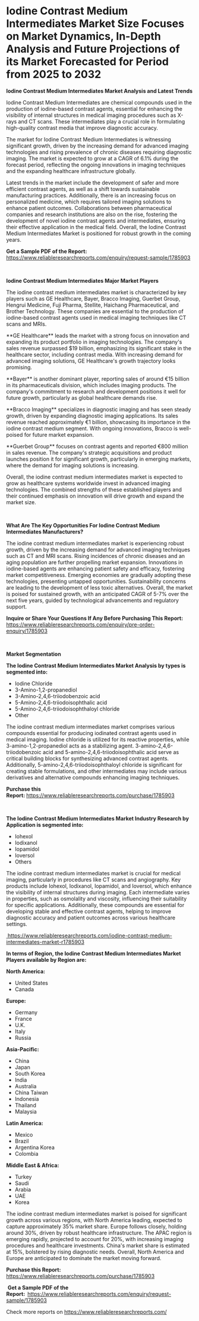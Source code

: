 <p><h1>Iodine Contrast Medium Intermediates Market Size Focuses on Market Dynamics, In-Depth Analysis and Future Projections of its Market Forecasted for Period from 2025 to 2032</h1></p><p><strong>Iodine Contrast Medium Intermediates Market Analysis and Latest Trends</strong></p>
<p><p>Iodine Contrast Medium Intermediates are chemical compounds used in the production of iodine-based contrast agents, essential for enhancing the visibility of internal structures in medical imaging procedures such as X-rays and CT scans. These intermediates play a crucial role in formulating high-quality contrast media that improve diagnostic accuracy.</p><p>The market for Iodine Contrast Medium Intermediates is witnessing significant growth, driven by the increasing demand for advanced imaging technologies and rising prevalence of chronic diseases requiring diagnostic imaging. The market is expected to grow at a CAGR of 6.1% during the forecast period, reflecting the ongoing innovations in imaging techniques and the expanding healthcare infrastructure globally.</p><p>Latest trends in the market include the development of safer and more efficient contrast agents, as well as a shift towards sustainable manufacturing practices. Additionally, there is an increasing focus on personalized medicine, which requires tailored imaging solutions to enhance patient outcomes. Collaborations between pharmaceutical companies and research institutions are also on the rise, fostering the development of novel iodine contrast agents and intermediates, ensuring their effective application in the medical field. Overall, the Iodine Contrast Medium Intermediates Market is positioned for robust growth in the coming years.</p></p>
<p><strong>Get a Sample PDF of the Report:&nbsp;</strong> <a href="https://www.reliableresearchreports.com/enquiry/request-sample/1785903?utm_campaign=3090&utm_medium=2&utm_source=Github&utm_content=ia&utm_term=25032025&utm_id=iodine-contrast-medium-intermediates">https://www.reliableresearchreports.com/enquiry/request-sample/1785903</a></p>
<p>&nbsp;</p>
<p><strong>Iodine Contrast Medium Intermediates Major Market Players</strong></p>
<p><p>The iodine contrast medium intermediates market is characterized by key players such as GE Healthcare, Bayer, Bracco Imaging, Guerbet Group, Hengrui Medicine, Fuji Pharma, Stellite, Haichang Pharmaceutical, and Brother Technology. These companies are essential to the production of iodine-based contrast agents used in medical imaging techniques like CT scans and MRIs.</p><p>**GE Healthcare** leads the market with a strong focus on innovation and expanding its product portfolio in imaging technologies. The company's sales revenue surpassed $19 billion, emphasizing its significant stake in the healthcare sector, including contrast media. With increasing demand for advanced imaging solutions, GE Healthcare's growth trajectory looks promising.</p><p>**Bayer** is another dominant player, reporting sales of around €15 billion in its pharmaceuticals division, which includes imaging products. The company's commitment to research and development positions it well for future growth, particularly as global healthcare demands rise.</p><p>**Bracco Imaging** specializes in diagnostic imaging and has seen steady growth, driven by expanding diagnostic imaging applications. Its sales revenue reached approximately €1 billion, showcasing its importance in the iodine contrast medium segment. With ongoing innovations, Bracco is well-poised for future market expansion.</p><p>**Guerbet Group** focuses on contrast agents and reported €800 million in sales revenue. The company's strategic acquisitions and product launches position it for significant growth, particularly in emerging markets, where the demand for imaging solutions is increasing.</p><p>Overall, the iodine contrast medium intermediates market is expected to grow as healthcare systems worldwide invest in advanced imaging technologies. The combined strengths of these established players and their continued emphasis on innovation will drive growth and expand the market size.</p></p>
<p>&nbsp;</p>
<p><strong>What Are The Key Opportunities For Iodine Contrast Medium Intermediates Manufacturers?</strong></p>
<p><p>The iodine contrast medium intermediates market is experiencing robust growth, driven by the increasing demand for advanced imaging techniques such as CT and MRI scans. Rising incidences of chronic diseases and an aging population are further propelling market expansion. Innovations in iodine-based agents are enhancing patient safety and efficacy, fostering market competitiveness. Emerging economies are gradually adopting these technologies, presenting untapped opportunities. Sustainability concerns are leading to the development of less toxic alternatives. Overall, the market is poised for sustained growth, with an anticipated CAGR of 5-7% over the next five years, guided by technological advancements and regulatory support.</p></p>
<p><strong>Inquire or Share Your Questions If Any Before Purchasing This Report:</strong> <a href="https://www.reliableresearchreports.com/enquiry/pre-order-enquiry/1785903?utm_campaign=3090&utm_medium=2&utm_source=Github&utm_content=ia&utm_term=25032025&utm_id=iodine-contrast-medium-intermediates">https://www.reliableresearchreports.com/enquiry/pre-order-enquiry/1785903</a></p>
<p>&nbsp;</p>
<p><strong>Market Segmentation</strong></p>
<p><strong>The Iodine Contrast Medium Intermediates Market Analysis by types is segmented into:</strong></p>
<p><ul><li>Iodine Chloride</li><li>3-Amino-1,2-propanediol</li><li>3-Amino-2,4,6-triiodobenzoic acid</li><li>5-Amino-2,4,6-triiodoisophthalic acid</li><li>5-Amino-2,4,6-triiodoisophthaloyl chloride</li><li>Other</li></ul></p>
<p><p>The iodine contrast medium intermediates market comprises various compounds essential for producing iodinated contrast agents used in medical imaging. Iodine chloride is utilized for its reactive properties, while 3-amino-1,2-propanediol acts as a stabilizing agent. 3-amino-2,4,6-triiodobenzoic acid and 5-amino-2,4,6-triiodoisophthalic acid serve as critical building blocks for synthesizing advanced contrast agents. Additionally, 5-amino-2,4,6-triiodoisophthaloyl chloride is significant for creating stable formulations, and other intermediates may include various derivatives and alternative compounds enhancing imaging techniques.</p></p>
<p><strong>Purchase this Report:&nbsp;</strong><a href="https://www.reliableresearchreports.com/purchase/1785903?utm_campaign=3090&utm_medium=2&utm_source=Github&utm_content=ia&utm_term=25032025&utm_id=iodine-contrast-medium-intermediates">https://www.reliableresearchreports.com/purchase/1785903</a></p>
<p>&nbsp;</p>
<p><strong>The Iodine Contrast Medium Intermediates Market Industry Research by Application is segmented into:</strong></p>
<p><ul><li>Iohexol</li><li>Iodixanol</li><li>Iopamidol</li><li>Ioversol</li><li>Others</li></ul></p>
<p><p>The iodine contrast medium intermediates market is crucial for medical imaging, particularly in procedures like CT scans and angiography. Key products include Iohexol, Iodixanol, Iopamidol, and Ioversol, which enhance the visibility of internal structures during imaging. Each intermediate varies in properties, such as osmolality and viscosity, influencing their suitability for specific applications. Additionally, these compounds are essential for developing stable and effective contrast agents, helping to improve diagnostic accuracy and patient outcomes across various healthcare settings.</p></p>
<p><a href="https://www.reliableresearchreports.com/iodine-contrast-medium-intermediates-market-r1785903?utm_campaign=3090&utm_medium=2&utm_source=Github&utm_content=ia&utm_term=25032025&utm_id=iodine-contrast-medium-intermediates">&nbsp;https://www.reliableresearchreports.com/iodine-contrast-medium-intermediates-market-r1785903</a></p>
<p><strong>In terms of Region, the Iodine Contrast Medium Intermediates Market Players available by Region are:</strong></p>
<p>
    <p> <strong> North America: </strong>
        <ul>
            <li>United States</li>
            <li>Canada</li>
        </ul>
        </p> 
    <p> <strong> Europe: </strong>
        <ul>
            <li>Germany</li>
            <li>France</li>
            <li>U.K.</li>
            <li>Italy</li>
            <li>Russia</li>
        </ul>
        </p> 
    <p> <strong> Asia-Pacific: </strong>
        <ul>
            <li>China</li>
            <li>Japan</li>
            <li>South Korea</li>
            <li>India</li>
            <li>Australia</li>
            <li>China Taiwan</li>
            <li>Indonesia</li>
            <li>Thailand</li>
            <li>Malaysia</li>
        </ul>
        </p> 
    <p> <strong> Latin America: </strong>
        <ul>
            <li>Mexico</li>
            <li>Brazil</li>
            <li>Argentina Korea</li>
            <li>Colombia</li>
        </ul>
        </p> 
    <p> <strong> Middle East & Africa: </strong>
        <ul>
            <li>Turkey</li>
            <li>Saudi</li>
            <li>Arabia</li>
            <li>UAE</li>
            <li>Korea</li>
        </ul>
    </p>
    </p>
<p><p>The iodine contrast medium intermediates market is poised for significant growth across various regions, with North America leading, expected to capture approximately 35% market share. Europe follows closely, holding around 30%, driven by robust healthcare infrastructure. The APAC region is emerging rapidly, projected to account for 20%, with increasing imaging procedures and healthcare investments. China's market share is estimated at 15%, bolstered by rising diagnostic needs. Overall, North America and Europe are anticipated to dominate the market moving forward.</p></p>
<p><strong>Purchase this Report: </strong><a href="https://www.reliableresearchreports.com/purchase/1785903?utm_campaign=3090&utm_medium=2&utm_source=Github&utm_content=ia&utm_term=25032025&utm_id=iodine-contrast-medium-intermediates">https://www.reliableresearchreports.com/purchase/1785903</a></p>
<p>&nbsp;<strong>Get a Sample PDF of the Report:&nbsp;&nbsp;</strong><a href="https://www.reliableresearchreports.com/enquiry/request-sample/1785903?utm_campaign=3090&utm_medium=2&utm_source=Github&utm_content=ia&utm_term=25032025&utm_id=iodine-contrast-medium-intermediates">https://www.reliableresearchreports.com/enquiry/request-sample/1785903</a></p>
<p><strong></strong></p>
<p>Check more reports on <a href="https://www.reliableresearchreports.com/?utm_campaign=3090&utm_medium=2&utm_source=Github&utm_content=ia&utm_term=25032025&utm_id=iodine-contrast-medium-intermediates">https://www.reliableresearchreports.com/</a></p>